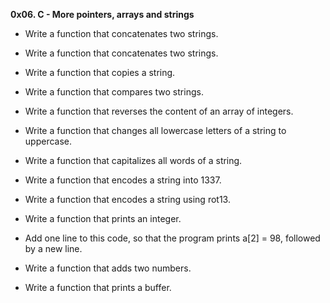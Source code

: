 **0x06. C - More pointers, arrays and strings**

* Write a function that concatenates two strings.

* Write a function that concatenates two strings.

* Write a function that copies a string.

* Write a function that compares two strings.

* Write a function that reverses the content of an array of integers.

* Write a function that changes all lowercase letters of a string to uppercase.

* Write a function that capitalizes all words of a string.

* Write a function that encodes a string into 1337.

* Write a function that encodes a string using rot13.

* Write a function that prints an integer.

* Add one line to this code, so that the program prints a[2] = 98, followed by a new line.

* Write a function that adds two numbers.

* Write a function that prints a buffer.
